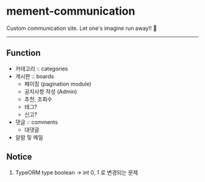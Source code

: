 # mement-communication
Custom communication site. Let one's imagine run away!! 💖


---

## Function
+ 카테고리 :: categories
+ 게시판 :: boards
    + 페이징 (pagination module)
    + 공지사항 작성 (Admin)
    + 추천, 조회수
    + 태그?
    + 신고?
+ 댓글 :: comments
    + 대댓글
+ 알람 및 메일


## Notice
1. TypeORM type boolean -> int 0, 1 로 변경되는 문제